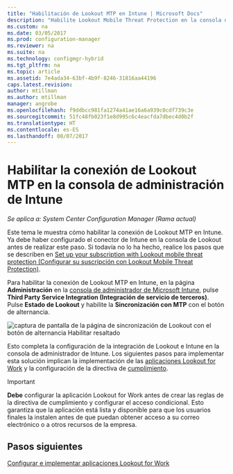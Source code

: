 ```yaml
---
title: "Habilitación de Lookout MTP en Intune | Microsoft Docs"
description: "Habilite Lookout Mobile Threat Protection en la consola de administración de Intune."
ms.custom: na
ms.date: 03/05/2017
ms.prod: configuration-manager
ms.reviewer: na
ms.suite: na
ms.technology: configmgr-hybrid
ms.tgt_pltfrm: na
ms.topic: article
ms.assetid: 7e4ada34-63bf-4b9f-8246-31816aa44196
caps.latest.revision: 
author: mtillman
ms.author: mtillman
manager: angrobe
ms.openlocfilehash: f9ddbcc981fa1274a41ae16a6a939c0cdf739c3e
ms.sourcegitcommit: 51fc48fb023f1e8d995c6c4eacfda7dbec4d0b2f
ms.translationtype: HT
ms.contentlocale: es-ES
ms.lasthandoff: 08/07/2017
---
```

# <a name="enable-lookout-mtp-connection-in-the-intune-admin-console"></a>Habilitar la conexión de Lookout MTP en la consola de administración de Intune

*Se aplica a: System Center Configuration Manager (Rama actual)*

Este tema le muestra cómo habilitar la conexión de Lookout MTP en Intune. Ya debe haber configurado el conector de Intune en la consola de Lookout antes de realizar este paso.  Si todavía no lo ha hecho, realice los pasos que se describen en [Set up your subscription with Lookout mobile threat protection (Configurar su suscripción con Lookout Mobile Threat Protection)](set-up-your-subscription-with-lookout.md).

Para habilitar la conexión de Lookout MTP en Intune, en la página **Administración** en la [consola de administrador de Microsoft Intune](https://manage.microsoft.com), pulse **Third Party Service Integration (Integración de servicio de terceros)**. Pulse **Estado de Lookout** y habilite la **Sincronización con MTP** con el botón de alternancia.

![captura de pantalla de la página de sincronización de Lookout con el botón de alternancia Habilitar resaltado](media/lookout-intune-synchronization.png)

Esto completa la configuración de la integración de Lookout e Intune en la consola de administrador de Intune.  Los siguientes pasos para implementar esta solución implican la implementación de las [aplicaciones Lookout for Work](configure-and-deploy-lookout-for-work-apps.md) y la configuración de la directiva de [cumplimiento](enable-device-threat-protection-rule-compliance-policy.md).

>[!IMPORTANT]
> **Debe** configurar la aplicación Lookout for Work antes de crear las reglas de la directiva de cumplimiento y configurar el acceso condicional. Esto garantiza que la aplicación está lista y disponible para que los usuarios finales la instalen antes de que puedan obtener acceso a su correo electrónico o a otros recursos de la empresa.

## <a name="next-steps"></a>Pasos siguientes
[Configurar e implementar aplicaciones Lookout for Work](configure-and-deploy-lookout-for-work-apps.md)
